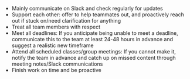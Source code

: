 - Mainly communicate on Slack and check regularly for updates
- Support each other: offer to help teammates out, and proactively reach out if stuck on/need clarification for anything
- Treat all team members with respect
- Meet all deadlines: If you anticipate being unable to meet a deadline, communicate this to the team at least 24-48 hours in advance and suggest a realistic new timeframe
- Attend all scheduled classes/group meetings: If you cannot make it, notify the team in advance and catch up on missed content through meeting notes/Slack communications
- Finish work on time and be proactive
